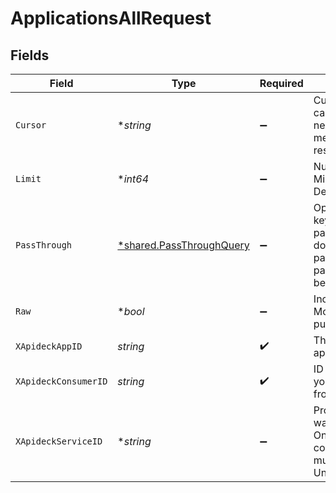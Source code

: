 # ApplicationsAllRequest


## Fields

| Field                                                                                                                                             | Type                                                                                                                                              | Required                                                                                                                                          | Description                                                                                                                                       |
| ------------------------------------------------------------------------------------------------------------------------------------------------- | ------------------------------------------------------------------------------------------------------------------------------------------------- | ------------------------------------------------------------------------------------------------------------------------------------------------- | ------------------------------------------------------------------------------------------------------------------------------------------------- |
| `Cursor`                                                                                                                                          | **string*                                                                                                                                         | :heavy_minus_sign:                                                                                                                                | Cursor to start from. You can find cursors for next/previous pages in the meta.cursors property of the response.                                  |
| `Limit`                                                                                                                                           | **int64*                                                                                                                                          | :heavy_minus_sign:                                                                                                                                | Number of results to return. Minimum 1, Maximum 200, Default 20                                                                                   |
| `PassThrough`                                                                                                                                     | [*shared.PassThroughQuery](../../models/shared/passthroughquery.md)                                                                               | :heavy_minus_sign:                                                                                                                                | Optional unmapped key/values that will be passed through to downstream as query parameters. Ie: ?pass_through[search]=leads becomes ?search=leads |
| `Raw`                                                                                                                                             | **bool*                                                                                                                                           | :heavy_minus_sign:                                                                                                                                | Include raw response. Mostly used for debugging purposes                                                                                          |
| `XApideckAppID`                                                                                                                                   | *string*                                                                                                                                          | :heavy_check_mark:                                                                                                                                | The ID of your Unify application                                                                                                                  |
| `XApideckConsumerID`                                                                                                                              | *string*                                                                                                                                          | :heavy_check_mark:                                                                                                                                | ID of the consumer which you want to get or push data from                                                                                        |
| `XApideckServiceID`                                                                                                                               | **string*                                                                                                                                         | :heavy_minus_sign:                                                                                                                                | Provide the service id you want to call (e.g., pipedrive). Only needed when a consumer has activated multiple integrations for a Unified API.     |